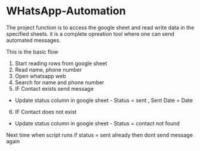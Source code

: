 # WHatsApp-Automation
The project function is to access the google sheet and read write data in the specified sheets. it is a complete opreation tool where one can send automated messages.


This is the basic flow

1. Start reading rows from google sheet
2. Read name, phone number
3. Open whatsapp web
4. Search for name and phone number
5. IF Contact exists send message
- Update status column in google sheet - Status = sent , Sent Date = Date
6. IF Contact does not exist
- Update status column in google sheet - Status = contact not found

Next time when script runs if status = sent already then dont send message again
